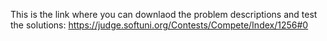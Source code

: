 This is the link where you can downlaod the problem descriptions and test the solutions:
https://judge.softuni.org/Contests/Compete/Index/1256#0
